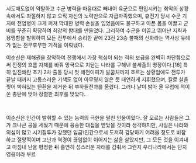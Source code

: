 <html>
  <body>
<p>시도때도없이 약탈하고 수군 병력을 마음대로 빼내어 육군으로 편입시키는 최악의 상황 속에서도 좌절하지 않고 오직 자신의 노력만으로 자급자족했으며, 휴전기 당시 수군 기지에 전염병이 크게 퍼져 막대한 병력 손실을 입었음에도 불구하고 아픈 몸을 이끌고 군비를 꾸준히 확장하여 최강의 함대를 만들었다. 그리하여 수군을 이끌고 뛰어난 지략과 용맹함을 발휘하여 모든 전투에서 승리한 끝에 23전 23승 불패의 신화라는 역사상 유례가 없는 전무후무한 기적을 이뤄냈다.</p>

<p>이순신은 제해권을 장악하여 전쟁에서 가장 핵심이 되는 적의 보급을 완벽히 차단함으로써 전쟁의 흐름 자체를 바꿔 망국으로 치닫는 나라를 구해낸 불세출의 명장이다.[16] 특히 임진왜란 초기 2차 출동 당시 첫 해전이피가 발꿈치까지 흐르는 상황임에도 전투가 끝날 때까지 고통스러운 기색도 없이 아무렇지 않은 듯 태연하게 지휘했으며, 칼로 살을 찢어 박혀있는 탄환을 제거한 뒤 부하들전과를 올렸다. 그러나 날이 밝아 올 무렵에 적이 쏜 총탄에 맞아 장렬한 최후를 맞았다.</p>
<br>
<p>이순신은 인간이 발휘할 수 있는 능력의 극한을 펼친 인물이었다. 잘 모르는 사람들은 그가 크나큰 공을 세웠기 때문에 융숭한 대접을 받았을 것이라 생각하지만, 사실은 나라와 의심이 많고 시기질투가 강했던 임금\인간으로서 도저히 감당하기 어려울 정도로 비참하고 절망적이며 고난과 역경이 끊임없이 이어지는 삶을 살았지만, 그 모든 것을 이겨내고 마침내 난을 평정한 뒤 홀연히 성스러운 자태를 감춰서 그런지 우리나라에서는 단지 영웅이라 부르</p>    
  </body>
</html>

